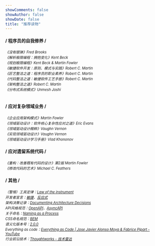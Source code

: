 ```yaml
---
showComments: false
showAuthor: false
showDate: false
title: "推荐读物"
---
```


#### / 程序员的自我修养 /
<em style="float:left;font-size: 0.8em;">《没有银弹》Fred Brooks</em>\
<em style="float:left;font-size: 0.8em;">《解析极限编程：拥抱变化》Kent Beck</em>\
<em style="float:left;font-size: 0.8em;">《规划极限编程》Kent Beck & Martin Fowler</em>\
<em style="float:left;font-size: 0.8em;">《敏捷软件开发：原则、模式与实践》Robert C. Martin</em>\
<em style="float:left;font-size: 0.8em;">《匠艺整洁之道：程序员的职业素养》Robert C. Martin</em>\
<em style="float:left;font-size: 0.8em;">《代码整洁之道：敏捷软件工艺手册》Robert C. Martin</em>\
<em style="float:left;font-size: 0.8em;">《架构整洁之道》Robert C. Martin</em> \
<em style="float:left;font-size: 0.8em;">《分布式系统模式》Unmesh Joshi</em>

<br>

#### / 应对复杂领域业务 /
<em style="float:left;font-size: 0.8em;">《企业应用架构模式》Martin Fowler</em>\
<em style="float:left;font-size: 0.8em;">《领域驱动设计：软件核心复杂性应对之道》Eric Evans</em>\
<em style="float:left;font-size: 0.8em;">《领域驱动设计精粹》Vaughn Vernon</em>\
<em style="float:left;font-size: 0.8em;">《实现领域驱动设计》Vaughn Vernon</em>\
<em style="float:left;font-size: 0.8em;">《领域驱动设计学习手册》Vlad Khononov</em>
<br>

#### / 应对遗留系统代码 /
<em style="float:left;font-size: 0.8em;">《重构：改善既有代码的设计》第2版 Martin Fowler</em>\
<em style="float:left;font-size: 0.8em;">《修改代码的艺术》Michael C. Feathers</em>
<br>

#### / 其他 /
<em style="float:left;font-size: 0.8em;">（警惕）工具定律：[Law of the instrument](https://en.wikipedia.org/wiki/Law_of_the_instrument)</em>
\
<em style="float:left;font-size: 0.8em;">开发者宣言：[敏捷](https://agilemanifesto.org/iso/zhchs/manifesto.html)、[反应式](https://www.reactivemanifesto.org/zh-CN)</em>
\
<em style="float:left;font-size: 0.8em;">架构决策记录：[Documenting Architecture Decisions](https://cognitect.com/blog/2011/11/15/documenting-architecture-decisions.html)</em>
\
<em style="float:left;font-size: 0.8em;">API风格规范：[OpenAPI](https://github.com/OAI/OpenAPI-Specification)、[AsyncAPI](https://github.com/asyncapi/spec)</em>
\
<em style="float:left;font-size: 0.8em;">关于命名：[Naming as a Process](https://www.digdeeproots.com/articles/naming-process/)</em>
\
<em style="float:left;font-size: 0.8em;">CSS命名规范：[BEM](https://getbem.com/)</em>
\
<em style="float:left;font-size: 0.8em;">语义化版本号：[2.0.0](https://semver.org/lang/zh-CN/)</em>
\
<em style="float:left;font-size: 0.8em;">Everything as code：[Everything as Code | Jose Javier Alonso Moya & Fabrice Pipart - YouTube](https://www.youtube.com/watch?v=ZXYcy903VDg)</em>
\
<em style="float:left;font-size: 0.8em;">行业前沿技术：[Thoughtworks - 技术雷达](https://www.thoughtworks.com/zh-cn/radar)</em>


<!-- #### / Everything as code /
基础设施即代码（Infrastructure as Code）：[Ansible](https://github.com/ansible/ansible)、[Terraform](https://developer.hashicorp.com/terraform)、[Vagrant](https://developer.hashicorp.com/vagrant)
\
构建即代码（Build as code）：[Gradle](https://docs.gradle.org/current/dsl/)、[pnpm](https://pnpm.io/zh/workspaces)
\
配置即代码（Configuration as Code）：[Traefik](https://doc.traefik.io/traefik/reference/routing-configuration/dynamic-configuration-methods/)、[Dockerfile](https://docs.docker.com/reference/dockerfile/)、[Docker Compose](https://github.com/compose-spec/compose-spec/blob/main/spec.md)、[Kustomize](https://kubectl.docs.kubernetes.io/references/kustomize/)
\
图表即代码（Diagram as Code）：[Mermaid](https://mermaid.js.org/)、[Structurizr](https://structurizr.com/)
\
管道即代码（Pipeline as Code）：[Jenkins](https://www.jenkins.io/doc/book/pipeline/pipeline-as-code/)、[Argo Workflows](https://github.com/argoproj/argo-workflows)、[GitHub Actions](https://docs.github.com/zh/actions/writing-workflows/quickstart)
\
策略即代码（Policy as Code）：[OPA](https://www.openpolicyagent.org/docs)
\
可观测性即代码（Observability as Code）：[Grafana](https://grafana.com/docs/grafana/latest/observability-as-code/) -->